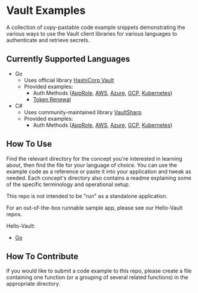 # Vault Examples

A collection of copy-pastable code example snippets demonstrating the various ways to use the Vault client libraries for various languages to authenticate and retrieve secrets.

## Currently Supported Languages

- Go
  - Uses official library [HashiCorp Vault](https://pkg.go.dev/github.com/hashicorp/vault/api)
  - Provided examples:
    - Auth Methods ([AppRole](examples/auth-methods/approle/go/example.go), [AWS](examples/auth-methods/aws/go/example.go), [Azure](examples/auth-methods/azure/go/example.go), [GCP](examples/auth-methods/gcp/go/example.go), [Kubernetes](examples/auth-methods/kubernetes/go/example.go))
    - [Token Renewal](examples/token-renewal/go/example.go)
- C#
  - Uses community-maintained library [VaultSharp](https://github.com/rajanadar/VaultSharp)
  - Provided examples:
    - Auth Methods ([AppRole](examples/auth-methods/approle/dotnet/Example.cs), [AWS](examples/auth-methods/aws/dotnet/Example.cs), [Azure](examples/auth-methods/azure/dotnet/Example.cs), [GCP](examples/auth-methods/gcp/dotnet/Example.cs), [Kubernetes](examples/auth-methods/kubernetes/dotnet/Example.cs))

## How To Use

Find the relevant directory for the concept you're interested in learning about, then find the file for your language of choice. You can use the example code as a reference or paste it into your application and tweak as needed. Each concept's directory also contains a readme explaining some of the specific terminology and operational setup.

This repo is not intended to be "run" as a standalone application.

For an out-of-the-box runnable sample app, please see our Hello-Vault repos.

Hello-Vault:

- [Go](https://github.com/hashicorp/hello-vault-go)

## How To Contribute

If you would like to submit a code example to this repo, please create a file containing one function (or a grouping of several related functions) in the appropriate directory.
